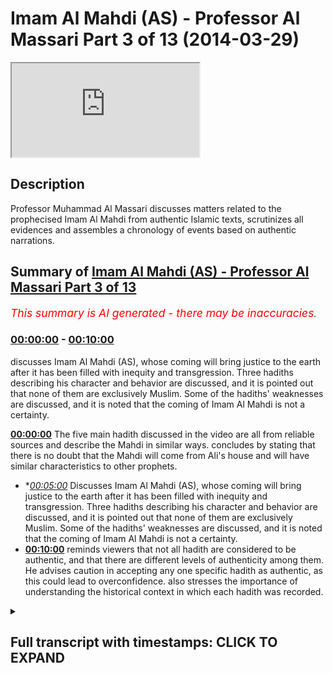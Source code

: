 # Imam Al Mahdi (AS) - Professor Al Massari Part 3 of 13 (2014-03-29)

<iframe loading='lazy' src='https://www.youtube.com/embed/cXoDEF5zBqY'></iframe>

## Description

Professor Muhammad Al Massari discusses matters related to the prophecised Imam Al Mahdi from authentic Islamic texts, scrutinizes all evidences and assembles a chronology of events based on authentic narrations.

## Summary of [Imam Al Mahdi (AS) - Professor Al Massari Part 3 of 13](https://www.youtube.com/watch?v=cXoDEF5zBqY)


*<span style="color:red; font-size:125%">This summary is AI generated - there may be inaccuracies</span>. [](/)*

### [00:00:00](https://www.youtube.com/watch?v=cXoDEF5zBqY&t=0) - [00:10:00](https://www.youtube.com/watch?v=cXoDEF5zBqY&t=600)

 discusses Imam Al Mahdi (AS), whose coming will bring justice to the earth after it has been filled with inequity and transgression. Three hadiths describing his character and behavior are discussed, and it is pointed out that none of them are exclusively Muslim. Some of the hadiths' weaknesses are discussed, and it is noted that the coming of Imam Al Mahdi is not a certainty.

**[00:00:00](https://www.youtube.com/watch?v=cXoDEF5zBqY&t=0)** The five main hadith discussed in the video are all from reliable sources and describe the Mahdi in similar ways.  concludes by stating that there is no doubt that the Mahdi will come from Ali's house and will have similar characteristics to other prophets.
* **[00:05:00](https://www.youtube.com/watch?v=cXoDEF5zBqY&t=300)* Discusses Imam Al Mahdi (AS), whose coming will bring justice to the earth after it has been filled with inequity and transgression. Three hadiths describing his character and behavior are discussed, and it is pointed out that none of them are exclusively Muslim. Some of the hadiths' weaknesses are discussed, and it is noted that the coming of Imam Al Mahdi is not a certainty.
* **[00:10:00](https://www.youtube.com/watch?v=cXoDEF5zBqY&t=600)** reminds viewers that not all hadith are considered to be authentic, and that there are different levels of authenticity among them. He advises caution in accepting any one specific hadith as authentic, as this could lead to overconfidence. also stresses the importance of understanding the historical context in which each hadith was recorded.

<details><summary><h2>Full transcript with timestamps: CLICK TO EXPAND</h2></summary>

[0:00:00](https://youtu.be/cXoDEF5zBqY?t=0) yeah and he took on him to protect the  
[0:00:02](https://youtu.be/cXoDEF5zBqY?t=2) dicker so he made sure that the  
[0:00:04](https://youtu.be/cXoDEF5zBqY?t=4) companions will tell the truth and  
[0:00:06](https://youtu.be/cXoDEF5zBqY?t=6) memorize properly where it is counts  
[0:00:09](https://youtu.be/cXoDEF5zBqY?t=9) he never ordered us to listen to their  
[0:00:11](https://youtu.be/cXoDEF5zBqY?t=11) point of view although their point of  
[0:00:12](https://youtu.be/cXoDEF5zBqY?t=12) view is that respect to at a point of  
[0:00:13](https://youtu.be/cXoDEF5zBqY?t=13) view like any other scholar or even more  
[0:00:15](https://youtu.be/cXoDEF5zBqY?t=15) than in elsewhere because they have  
[0:00:17](https://youtu.be/cXoDEF5zBqY?t=17) taken scholarship from the original  
[0:00:19](https://youtu.be/cXoDEF5zBqY?t=19) direct and pure source let me say you  
[0:00:20](https://youtu.be/cXoDEF5zBqY?t=20) know allah but still it's an opinion  
[0:00:22](https://youtu.be/cXoDEF5zBqY?t=22) opinion cannot out  
[0:00:24](https://youtu.be/cXoDEF5zBqY?t=24) outshine the reported  
[0:00:27](https://youtu.be/cXoDEF5zBqY?t=27) narratives from messenger of allah in no  
[0:00:29](https://youtu.be/cXoDEF5zBqY?t=29) way so we are not obliged  
[0:00:32](https://youtu.be/cXoDEF5zBqY?t=32) to take the opinion of venus road nor  
[0:00:34](https://youtu.be/cXoDEF5zBqY?t=34) his companions as a guideline what we  
[0:00:36](https://youtu.be/cXoDEF5zBqY?t=36) are glad to take is that what has come  
[0:00:37](https://youtu.be/cXoDEF5zBqY?t=37) from singular allah as long as we have  
[0:00:39](https://youtu.be/cXoDEF5zBqY?t=39) verified its reliability and  
[0:00:41](https://youtu.be/cXoDEF5zBqY?t=41) authenticity so the objection here is  
[0:00:43](https://youtu.be/cXoDEF5zBqY?t=43) not really a very strong objection and  
[0:00:46](https://youtu.be/cXoDEF5zBqY?t=46) we should not be  
[0:00:47](https://youtu.be/cXoDEF5zBqY?t=47) uh  
[0:00:48](https://youtu.be/cXoDEF5zBqY?t=48) causing us to regard this hadith as  
[0:00:50](https://youtu.be/cXoDEF5zBqY?t=50) questionable  
[0:00:51](https://youtu.be/cXoDEF5zBqY?t=51) the third hadith is from abu hurayrah  
[0:01:01](https://youtu.be/cXoDEF5zBqY?t=61) if there is only one day remaining in  
[0:01:03](https://youtu.be/cXoDEF5zBqY?t=63) the dunya this is obviously a  
[0:01:04](https://youtu.be/cXoDEF5zBqY?t=64) metaphorical form that it is going to  
[0:01:07](https://youtu.be/cXoDEF5zBqY?t=67) happen even if it's the last day it will  
[0:01:09](https://youtu.be/cXoDEF5zBqY?t=69) not be the last day of wesley but this  
[0:01:10](https://youtu.be/cXoDEF5zBqY?t=70) is a metaphorical if there will be only  
[0:01:13](https://youtu.be/cXoDEF5zBqY?t=73) one day allah will extend that day until  
[0:01:15](https://youtu.be/cXoDEF5zBqY?t=75) a man from my family will take the  
[0:01:17](https://youtu.be/cXoDEF5zBqY?t=77) rulership  
[0:01:20](https://youtu.be/cXoDEF5zBqY?t=80) whose name is corresponding or similar  
[0:01:22](https://youtu.be/cXoDEF5zBqY?t=82) or equal to mining everything about how  
[0:01:24](https://youtu.be/cXoDEF5zBqY?t=84) you interpret the word you want but what  
[0:01:26](https://youtu.be/cXoDEF5zBqY?t=86) it means stepping on top of the footstep  
[0:01:29](https://youtu.be/cXoDEF5zBqY?t=89) now does it mean it his name is muhammad  
[0:01:31](https://youtu.be/cXoDEF5zBqY?t=91) or ahmad this is the name of the prophet  
[0:01:33](https://youtu.be/cXoDEF5zBqY?t=93) or it may be the meaning of the name  
[0:01:38](https://youtu.be/cXoDEF5zBqY?t=98) someone could  
[0:01:51](https://youtu.be/cXoDEF5zBqY?t=111) so it could be in various things not  
[0:01:53](https://youtu.be/cXoDEF5zBqY?t=113) necessarily meaning it has to be exactly  
[0:01:55](https://youtu.be/cXoDEF5zBqY?t=115) muhammad muhammad  
[0:01:56](https://youtu.be/cXoDEF5zBqY?t=116) the fourth hadith  
[0:02:04](https://youtu.be/cXoDEF5zBqY?t=124) of  
[0:02:05](https://youtu.be/cXoDEF5zBqY?t=125) allah  
[0:02:09](https://youtu.be/cXoDEF5zBqY?t=129) if it has been only one day remaining  
[0:02:11](https://youtu.be/cXoDEF5zBqY?t=131) from that dunya in that day allah will  
[0:02:14](https://youtu.be/cXoDEF5zBqY?t=134) send a man from us ali is talking for us  
[0:02:17](https://youtu.be/cXoDEF5zBqY?t=137) meaning from the  
[0:02:18](https://youtu.be/cXoDEF5zBqY?t=138) it  
[0:02:19](https://youtu.be/cXoDEF5zBqY?t=139) who will fill it with justice  
[0:02:21](https://youtu.be/cXoDEF5zBqY?t=141) as it has been filled with injustice  
[0:02:26](https://youtu.be/cXoDEF5zBqY?t=146) so that's the hat the fourth heaven  
[0:02:27](https://youtu.be/cXoDEF5zBqY?t=147) fifth hadith  
[0:02:29](https://youtu.be/cXoDEF5zBqY?t=149) it is uh from ibrahim muhammad  
[0:02:32](https://youtu.be/cXoDEF5zBqY?t=152) from his father from ali  
[0:02:34](https://youtu.be/cXoDEF5zBqY?t=154) another hadith actually different than  
[0:02:35](https://youtu.be/cXoDEF5zBqY?t=155) the previous one  
[0:02:40](https://youtu.be/cXoDEF5zBqY?t=160) is from us the people of the  
[0:02:42](https://youtu.be/cXoDEF5zBqY?t=162) prophetic house  
[0:02:44](https://youtu.be/cXoDEF5zBqY?t=164) allah will perfect him in one night  
[0:02:48](https://youtu.be/cXoDEF5zBqY?t=168) this is the only one which is this  
[0:02:50](https://youtu.be/cXoDEF5zBqY?t=170) coming only through one channel and this  
[0:02:52](https://youtu.be/cXoDEF5zBqY?t=172) channel is only hasan meaning it's  
[0:02:53](https://youtu.be/cXoDEF5zBqY?t=173) acceptable it is not to deliver an  
[0:02:55](https://youtu.be/cXoDEF5zBqY?t=175) authenticity which is  
[0:02:58](https://youtu.be/cXoDEF5zBqY?t=178) fixed by the strict scholars like  
[0:02:59](https://youtu.be/cXoDEF5zBqY?t=179) bukhari and muslim  
[0:03:01](https://youtu.be/cXoDEF5zBqY?t=181) so we cannot claim it is authentic the  
[0:03:03](https://youtu.be/cXoDEF5zBqY?t=183) previous one are authentic they may have  
[0:03:04](https://youtu.be/cXoDEF5zBqY?t=184) come with one stat hassam but the other  
[0:03:07](https://youtu.be/cXoDEF5zBqY?t=187) hassan is not collaborating together  
[0:03:08](https://youtu.be/cXoDEF5zBqY?t=188) lifting it to the level of our industry  
[0:03:10](https://youtu.be/cXoDEF5zBqY?t=190) but this one has come with only that one  
[0:03:12](https://youtu.be/cXoDEF5zBqY?t=192) is not  
[0:03:13](https://youtu.be/cXoDEF5zBqY?t=193) and  
[0:03:14](https://youtu.be/cXoDEF5zBqY?t=194) this only channel which has this word  
[0:03:16](https://youtu.be/cXoDEF5zBqY?t=196) usually  
[0:03:17](https://youtu.be/cXoDEF5zBqY?t=197) allah perfect him in one night and maybe  
[0:03:19](https://youtu.be/cXoDEF5zBqY?t=199) it's not memorized probably maybe he  
[0:03:21](https://youtu.be/cXoDEF5zBqY?t=201) says allah will perfect things through  
[0:03:23](https://youtu.be/cXoDEF5zBqY?t=203) him in one night which makes sense when  
[0:03:26](https://youtu.be/cXoDEF5zBqY?t=206) we compare to the other hadith which  
[0:03:28](https://youtu.be/cXoDEF5zBqY?t=208) talk about that he will fill the earth  
[0:03:30](https://youtu.be/cXoDEF5zBqY?t=210) with justice and equity after it has  
[0:03:32](https://youtu.be/cXoDEF5zBqY?t=212) been filled with injustice in a  
[0:03:33](https://youtu.be/cXoDEF5zBqY?t=213) transgression  
[0:03:34](https://youtu.be/cXoDEF5zBqY?t=214) so we cannot rely really even in the  
[0:03:36](https://youtu.be/cXoDEF5zBqY?t=216) wording to be exacting there may be some  
[0:03:38](https://youtu.be/cXoDEF5zBqY?t=218) some proposition or some part of the  
[0:03:41](https://youtu.be/cXoDEF5zBqY?t=221) sentence missing there because as we  
[0:03:43](https://youtu.be/cXoDEF5zBqY?t=223) said the snad is not extremely bad but  
[0:03:45](https://youtu.be/cXoDEF5zBqY?t=225) it is not to the authenticity level we  
[0:03:47](https://youtu.be/cXoDEF5zBqY?t=227) are used to usually in the  
[0:03:50](https://youtu.be/cXoDEF5zBqY?t=230) in the habit so these are the really the  
[0:03:52](https://youtu.be/cXoDEF5zBqY?t=232) five main hadith you may notice easily  
[0:03:54](https://youtu.be/cXoDEF5zBqY?t=234) that none of them use the red money  
[0:03:57](https://youtu.be/cXoDEF5zBqY?t=237) so the people convention that the one  
[0:03:59](https://youtu.be/cXoDEF5zBqY?t=239) with these characteristics is the mahdi  
[0:04:01](https://youtu.be/cXoDEF5zBqY?t=241) is really  
[0:04:03](https://youtu.be/cXoDEF5zBqY?t=243) the head of the people and coming from  
[0:04:05](https://youtu.be/cXoDEF5zBqY?t=245) other sources and channels but it's not  
[0:04:06](https://youtu.be/cXoDEF5zBqY?t=246) coming there's no hadith away so let's  
[0:04:09](https://youtu.be/cXoDEF5zBqY?t=249) look at this and think about it number  
[0:04:11](https://youtu.be/cXoDEF5zBqY?t=251) one  
[0:04:12](https://youtu.be/cXoDEF5zBqY?t=252) and this will make us even more  
[0:04:15](https://youtu.be/cXoDEF5zBqY?t=255) convinced about that that there's no  
[0:04:16](https://youtu.be/cXoDEF5zBqY?t=256) wonder that the combines of abdullah mr  
[0:04:18](https://youtu.be/cXoDEF5zBqY?t=258) would say that al-mahdi says  
[0:04:20](https://youtu.be/cXoDEF5zBqY?t=260) does not deny that like this galaxy will  
[0:04:23](https://youtu.be/cXoDEF5zBqY?t=263) come later but the real madison  
[0:04:25](https://youtu.be/cXoDEF5zBqY?t=265) so these are his characteristics he's  
[0:04:28](https://youtu.be/cXoDEF5zBqY?t=268) been alibity in the material from my  
[0:04:30](https://youtu.be/cXoDEF5zBqY?t=270) house  
[0:04:31](https://youtu.be/cXoDEF5zBqY?t=271) that has come in four  
[0:04:32](https://youtu.be/cXoDEF5zBqY?t=272) authentic hadith and in a hadith which  
[0:04:35](https://youtu.be/cXoDEF5zBqY?t=275) is a fifth one which is hasan  
[0:04:38](https://youtu.be/cXoDEF5zBqY?t=278) and will come in the hadith of the black  
[0:04:40](https://youtu.be/cXoDEF5zBqY?t=280) banners which will come in a special  
[0:04:42](https://youtu.be/cXoDEF5zBqY?t=282) section because it has his own space and  
[0:04:43](https://youtu.be/cXoDEF5zBqY?t=283) islamic  
[0:04:46](https://youtu.be/cXoDEF5zBqY?t=286) and also in the hadith  
[0:04:47](https://youtu.be/cXoDEF5zBqY?t=287) it reminds us about the which will comes  
[0:04:49](https://youtu.be/cXoDEF5zBqY?t=289) later  
[0:04:50](https://youtu.be/cXoDEF5zBqY?t=290) so this seems to be that he is from  
[0:04:52](https://youtu.be/cXoDEF5zBqY?t=292) albeit seems to be if  
[0:04:55](https://youtu.be/cXoDEF5zBqY?t=295) the whole thing can be regarded  
[0:04:56](https://youtu.be/cXoDEF5zBqY?t=296) authentic that's the most authentic part  
[0:04:58](https://youtu.be/cXoDEF5zBqY?t=298) of it this attribute that is from the  
[0:05:00](https://youtu.be/cXoDEF5zBqY?t=300) house of the prophet is well established  
[0:05:03](https://youtu.be/cXoDEF5zBqY?t=303) i would say  
[0:05:04](https://youtu.be/cXoDEF5zBqY?t=304) i would feel confident be a doubt  
[0:05:07](https://youtu.be/cXoDEF5zBqY?t=307) the second one  
[0:05:10](https://youtu.be/cXoDEF5zBqY?t=310) he fills the earth with justice after it  
[0:05:11](https://youtu.be/cXoDEF5zBqY?t=311) has been filled with inequity and  
[0:05:13](https://youtu.be/cXoDEF5zBqY?t=313) transgression  
[0:05:14](https://youtu.be/cXoDEF5zBqY?t=314) this has come in three athletic hadith  
[0:05:18](https://youtu.be/cXoDEF5zBqY?t=318) and we if we are liberal in celebrating  
[0:05:21](https://youtu.be/cXoDEF5zBqY?t=321) allah perfectly in one night meaning  
[0:05:23](https://youtu.be/cXoDEF5zBqY?t=323) allah will perfect the conditions  
[0:05:24](https://youtu.be/cXoDEF5zBqY?t=324) through him in one night  
[0:05:27](https://youtu.be/cXoDEF5zBqY?t=327) yeah  
[0:05:28](https://youtu.be/cXoDEF5zBqY?t=328) which means  
[0:05:29](https://youtu.be/cXoDEF5zBqY?t=329) actually  
[0:05:30](https://youtu.be/cXoDEF5zBqY?t=330) instead of  
[0:05:31](https://youtu.be/cXoDEF5zBqY?t=331) allah believe in be with him with him  
[0:05:35](https://youtu.be/cXoDEF5zBqY?t=335) has been missing and now it's only two  
[0:05:36](https://youtu.be/cXoDEF5zBqY?t=336) letters  
[0:05:38](https://youtu.be/cXoDEF5zBqY?t=338) because we say that is not a business  
[0:05:39](https://youtu.be/cXoDEF5zBqY?t=339) now we can we can rely upon  
[0:05:42](https://youtu.be/cXoDEF5zBqY?t=342) then it fits in that meaning if allah  
[0:05:44](https://youtu.be/cXoDEF5zBqY?t=344) perfect everything through him meaning  
[0:05:45](https://youtu.be/cXoDEF5zBqY?t=345) the earth must be filled with justice  
[0:05:47](https://youtu.be/cXoDEF5zBqY?t=347) after it has been followed if we like  
[0:05:49](https://youtu.be/cXoDEF5zBqY?t=349) transformation so it fits in that  
[0:05:50](https://youtu.be/cXoDEF5zBqY?t=350) meaning and this is the better  
[0:05:52](https://youtu.be/cXoDEF5zBqY?t=352) approach in understanding this sentence  
[0:05:54](https://youtu.be/cXoDEF5zBqY?t=354) because some people say he maybe have  
[0:05:56](https://youtu.be/cXoDEF5zBqY?t=356) been living a life of the unworried and  
[0:05:59](https://youtu.be/cXoDEF5zBqY?t=359) the one who is not caring about the  
[0:06:00](https://youtu.be/cXoDEF5zBqY?t=360) nation and suddenly in one night he  
[0:06:02](https://youtu.be/cXoDEF5zBqY?t=362) awakes to his responsibility and become  
[0:06:04](https://youtu.be/cXoDEF5zBqY?t=364) this i'm not saying this is impossible  
[0:06:06](https://youtu.be/cXoDEF5zBqY?t=366) but does not look like this is a  
[0:06:08](https://youtu.be/cXoDEF5zBqY?t=368) characteristic which  
[0:06:10](https://youtu.be/cXoDEF5zBqY?t=370) really or he is a drunkard and suddenly  
[0:06:11](https://youtu.be/cXoDEF5zBqY?t=371) become a wise man or something i don't  
[0:06:14](https://youtu.be/cXoDEF5zBqY?t=374) think this is the i think it's a better  
[0:06:15](https://youtu.be/cXoDEF5zBqY?t=375) to say since that sentence has come with  
[0:06:18](https://youtu.be/cXoDEF5zBqY?t=378) not the top is not we wish for maybe a  
[0:06:21](https://youtu.be/cXoDEF5zBqY?t=381) the word with him has fallen  
[0:06:23](https://youtu.be/cXoDEF5zBqY?t=383) aside either  
[0:06:25](https://youtu.be/cXoDEF5zBqY?t=385) in the transcription of one of  
[0:06:26](https://youtu.be/cXoDEF5zBqY?t=386) generators mostly that one transcript  
[0:06:29](https://youtu.be/cXoDEF5zBqY?t=389) transported not only orally but also a  
[0:06:31](https://youtu.be/cXoDEF5zBqY?t=391) writing and control distinction to the  
[0:06:32](https://youtu.be/cXoDEF5zBqY?t=392) stupid orientalists who claim all that  
[0:06:34](https://youtu.be/cXoDEF5zBqY?t=394) scholarly people are sitting in a coffee  
[0:06:36](https://youtu.be/cXoDEF5zBqY?t=396) shop by chatting that's the way and it  
[0:06:38](https://youtu.be/cXoDEF5zBqY?t=398) has been narrated but this was our issue  
[0:06:39](https://youtu.be/cXoDEF5zBqY?t=399) today so plenty of that has been  
[0:06:42](https://youtu.be/cXoDEF5zBqY?t=402) narrated or most of it has been added  
[0:06:44](https://youtu.be/cXoDEF5zBqY?t=404) also in writing however i think you have  
[0:06:46](https://youtu.be/cXoDEF5zBqY?t=406) the pitfalls of omitting one word  
[0:06:48](https://youtu.be/cXoDEF5zBqY?t=408) jumping a line all these well-known  
[0:06:50](https://youtu.be/cXoDEF5zBqY?t=410) pitfalls of written transcription  
[0:06:53](https://youtu.be/cXoDEF5zBqY?t=413) so  
[0:06:54](https://youtu.be/cXoDEF5zBqY?t=414) this if we take that on board so we have  
[0:06:57](https://youtu.be/cXoDEF5zBqY?t=417) that also about in three uh  
[0:07:00](https://youtu.be/cXoDEF5zBqY?t=420) authentic hadith and one hassan hadid  
[0:07:02](https://youtu.be/cXoDEF5zBqY?t=422) that he will fill the earth injustice  
[0:07:04](https://youtu.be/cXoDEF5zBqY?t=424) with justice and so on these are  
[0:07:05](https://youtu.be/cXoDEF5zBqY?t=425) actually the two crucial things which  
[0:07:07](https://youtu.be/cXoDEF5zBqY?t=427) are reasonably well established  
[0:07:10](https://youtu.be/cXoDEF5zBqY?t=430) we have still  
[0:07:11](https://youtu.be/cXoDEF5zBqY?t=431) one uh other aspect which is  
[0:07:13](https://youtu.be/cXoDEF5zBqY?t=433) establishing two correct uh  
[0:07:20](https://youtu.be/cXoDEF5zBqY?t=440) many things  
[0:07:21](https://youtu.be/cXoDEF5zBqY?t=441) so don't bet on that his name is  
[0:07:23](https://youtu.be/cXoDEF5zBqY?t=443) muhammad or ahmed that would be a wrong  
[0:07:25](https://youtu.be/cXoDEF5zBqY?t=445) bet that's coming into hadith sir and  
[0:07:28](https://youtu.be/cXoDEF5zBqY?t=448) then the fourth one that he rules for uh  
[0:07:30](https://youtu.be/cXoDEF5zBqY?t=450) seven or eight or nine years let's say  
[0:07:32](https://youtu.be/cXoDEF5zBqY?t=452) around seven  
[0:07:33](https://youtu.be/cXoDEF5zBqY?t=453) and about the length of that has come in  
[0:07:36](https://youtu.be/cXoDEF5zBqY?t=456) only one hadith  
[0:07:37](https://youtu.be/cXoDEF5zBqY?t=457) which is not essential actually how long  
[0:07:39](https://youtu.be/cXoDEF5zBqY?t=459) he rules but  
[0:07:41](https://youtu.be/cXoDEF5zBqY?t=461) it is not an extended tied time you  
[0:07:43](https://youtu.be/cXoDEF5zBqY?t=463) expect  
[0:07:44](https://youtu.be/cXoDEF5zBqY?t=464) after all that injustice to he would say  
[0:07:47](https://youtu.be/cXoDEF5zBqY?t=467) like the hadith  
[0:07:48](https://youtu.be/cXoDEF5zBqY?t=468) he will rule for 40 years which gives  
[0:07:50](https://youtu.be/cXoDEF5zBqY?t=470) you more pleasure of having such a  
[0:07:52](https://youtu.be/cXoDEF5zBqY?t=472) relationship but this one will be  
[0:07:53](https://youtu.be/cXoDEF5zBqY?t=473) followed most likely with another ruler  
[0:07:55](https://youtu.be/cXoDEF5zBqY?t=475) who is no less in equity and who will  
[0:07:58](https://youtu.be/cXoDEF5zBqY?t=478) all be belong at the khabari so that's  
[0:08:00](https://youtu.be/cXoDEF5zBqY?t=480) just the beginning the first one to  
[0:08:02](https://youtu.be/cXoDEF5zBqY?t=482) establish  
[0:08:03](https://youtu.be/cXoDEF5zBqY?t=483) the just and equitable government after  
[0:08:04](https://youtu.be/cXoDEF5zBqY?t=484) a long time of transitional inequity  
[0:08:08](https://youtu.be/cXoDEF5zBqY?t=488) and then another aspect which is bodily  
[0:08:10](https://youtu.be/cXoDEF5zBqY?t=490) description i don't think this is very  
[0:08:11](https://youtu.be/cXoDEF5zBqY?t=491) important but it has come in one hadith  
[0:08:14](https://youtu.be/cXoDEF5zBqY?t=494) which is ajith  
[0:08:15](https://youtu.be/cXoDEF5zBqY?t=495) with a broad forehead and standing nose  
[0:08:19](https://youtu.be/cXoDEF5zBqY?t=499) and this is just a physical description  
[0:08:21](https://youtu.be/cXoDEF5zBqY?t=501) which is  
[0:08:22](https://youtu.be/cXoDEF5zBqY?t=502) when he comes if he's it's true that the  
[0:08:24](https://youtu.be/cXoDEF5zBqY?t=504) mahdi is coming and all of that is not  
[0:08:26](https://youtu.be/cXoDEF5zBqY?t=506) just  
[0:08:27](https://youtu.be/cXoDEF5zBqY?t=507) some narrators have  
[0:08:29](https://youtu.be/cXoDEF5zBqY?t=509) have followed some of their fantasy or  
[0:08:31](https://youtu.be/cXoDEF5zBqY?t=511) wishful thinkings which cannot be  
[0:08:33](https://youtu.be/cXoDEF5zBqY?t=513) actually excluded absolutely certified  
[0:08:35](https://youtu.be/cXoDEF5zBqY?t=515) despite we have various hadith because  
[0:08:37](https://youtu.be/cXoDEF5zBqY?t=517) all of them do not correspond to each  
[0:08:39](https://youtu.be/cXoDEF5zBqY?t=519) other in in a unique way  
[0:08:41](https://youtu.be/cXoDEF5zBqY?t=521) so that we cannot really say they are  
[0:08:43](https://youtu.be/cXoDEF5zBqY?t=523) multilateral and then we have this  
[0:08:45](https://youtu.be/cXoDEF5zBqY?t=525) these this fact with with attitude also  
[0:08:48](https://youtu.be/cXoDEF5zBqY?t=528) the fact that the all the hadith  
[0:08:50](https://youtu.be/cXoDEF5zBqY?t=530) stressed that he would be a just ruler  
[0:08:52](https://youtu.be/cXoDEF5zBqY?t=532) could be a reflection to the injustice  
[0:08:54](https://youtu.be/cXoDEF5zBqY?t=534) and suffering the people who are  
[0:08:55](https://youtu.be/cXoDEF5zBqY?t=535) suffering  
[0:08:57](https://youtu.be/cXoDEF5zBqY?t=537) when the  
[0:08:58](https://youtu.be/cXoDEF5zBqY?t=538) rashida has been transformed into an  
[0:09:00](https://youtu.be/cXoDEF5zBqY?t=540) oppressive regime  
[0:09:02](https://youtu.be/cXoDEF5zBqY?t=542) so a response to that could be  
[0:09:04](https://youtu.be/cXoDEF5zBqY?t=544) it could be of this type  
[0:09:06](https://youtu.be/cXoDEF5zBqY?t=546) wishing for someone who is a just ruler  
[0:09:08](https://youtu.be/cXoDEF5zBqY?t=548) like in bani israel the messianic  
[0:09:10](https://youtu.be/cXoDEF5zBqY?t=550) stories and so on and mushrooms  
[0:09:12](https://youtu.be/cXoDEF5zBqY?t=552) or three types of messiah and all  
[0:09:14](https://youtu.be/cXoDEF5zBqY?t=554) messiahs have been rejected except one  
[0:09:16](https://youtu.be/cXoDEF5zBqY?t=556) which will tend to be the antichrist so  
[0:09:18](https://youtu.be/cXoDEF5zBqY?t=558) all this could happen and cannot be  
[0:09:20](https://youtu.be/cXoDEF5zBqY?t=560) excluded although in islamic tradition  
[0:09:22](https://youtu.be/cXoDEF5zBqY?t=562) and narratives we have much more  
[0:09:23](https://youtu.be/cXoDEF5zBqY?t=563) safeguards and racial narratives but  
[0:09:25](https://youtu.be/cXoDEF5zBqY?t=565) still  
[0:09:27](https://youtu.be/cXoDEF5zBqY?t=567) we have to be cautious  
[0:09:29](https://youtu.be/cXoDEF5zBqY?t=569) so we have  
[0:09:30](https://youtu.be/cXoDEF5zBqY?t=570) uh also an anode very important for for  
[0:09:33](https://youtu.be/cXoDEF5zBqY?t=573) the listener is that  
[0:09:35](https://youtu.be/cXoDEF5zBqY?t=575) these hadiths you say they are authentic  
[0:09:36](https://youtu.be/cXoDEF5zBqY?t=576) they are not every they have not come  
[0:09:39](https://youtu.be/cXoDEF5zBqY?t=579) with an authentic chain like the level  
[0:09:40](https://youtu.be/cXoDEF5zBqY?t=580) of buhari and muslim  
[0:09:42](https://youtu.be/cXoDEF5zBqY?t=582) they have come with isn't hasan another  
[0:09:44](https://youtu.be/cXoDEF5zBqY?t=584) independent established hassan and the  
[0:09:46](https://youtu.be/cXoDEF5zBqY?t=586) third and so on which  
[0:09:47](https://youtu.be/cXoDEF5zBqY?t=587) every hadith  
[0:09:50](https://youtu.be/cXoDEF5zBqY?t=590) for people like bukhari who insist at  
[0:09:52](https://youtu.be/cXoDEF5zBqY?t=592) least to have one is not which is sahih  
[0:09:55](https://youtu.be/cXoDEF5zBqY?t=595) they don't fit in his condition the same  
[0:09:57](https://youtu.be/cXoDEF5zBqY?t=597) with muslims so none of them isn't  
[0:09:59](https://youtu.be/cXoDEF5zBqY?t=599) muslim which should give us a little bit  
[0:10:01](https://youtu.be/cXoDEF5zBqY?t=601) of discomfort and a feeling of i'm not  
[0:10:04](https://youtu.be/cXoDEF5zBqY?t=604) claiming that all authentic  
[0:10:07](https://youtu.be/cXoDEF5zBqY?t=607) there are some authentic  
[0:10:09](https://youtu.be/cXoDEF5zBqY?t=609) but we know all for a fact that some of  
[0:10:11](https://youtu.be/cXoDEF5zBqY?t=611) the hadith muslim do not reach the same  
[0:10:13](https://youtu.be/cXoDEF5zBqY?t=613) level of authenticity like the other one  
[0:10:15](https://youtu.be/cXoDEF5zBqY?t=615) in nassari that is  
[0:10:18](https://youtu.be/cXoDEF5zBqY?t=618) we know that nobody's claiming that but  
[0:10:20](https://youtu.be/cXoDEF5zBqY?t=620) still that is such a topic which is hot  
[0:10:23](https://youtu.be/cXoDEF5zBqY?t=623) obviously topic at the time of the  
[0:10:24](https://youtu.be/cXoDEF5zBqY?t=624) writing of the major books that muharram  
[0:10:27](https://youtu.be/cXoDEF5zBqY?t=627) usually did not find anything up to  
[0:10:28](https://youtu.be/cXoDEF5zBqY?t=628) their standard give you a bad feeling  
[0:10:30](https://youtu.be/cXoDEF5zBqY?t=630) about the whole whole issue of mahdi  
[0:10:34](https://youtu.be/cXoDEF5zBqY?t=634) without necessary meaning it is invalid  
[0:10:36](https://youtu.be/cXoDEF5zBqY?t=636) or is fabricated but gives still  
[0:10:39](https://youtu.be/cXoDEF5zBqY?t=639) a signal of being cautious and being  
[0:10:42](https://youtu.be/cXoDEF5zBqY?t=642) more worried than otherwise  
[0:10:45](https://youtu.be/cXoDEF5zBqY?t=645) not so for the messiah the jed the  
[0:10:47](https://youtu.be/cXoDEF5zBqY?t=647) antichrist not so for the camera visa  
[0:10:50](https://youtu.be/cXoDEF5zBqY?t=650) not so for the final signs of the our  
[0:10:52](https://youtu.be/cXoDEF5zBqY?t=652) behavior big ten last signs  
[0:10:55](https://youtu.be/cXoDEF5zBqY?t=655) that is  
[0:10:57](https://youtu.be/cXoDEF5zBqY?t=657) all of it well established beyond this  
[0:10:59](https://youtu.be/cXoDEF5zBqY?t=659) one there's a i'm not saying i just try  
[0:11:02](https://youtu.be/cXoDEF5zBqY?t=662) to remind everyone don't be carried away  
[0:11:05](https://youtu.be/cXoDEF5zBqY?t=665) with some people or not use all of the  
[0:11:06](https://youtu.be/cXoDEF5zBqY?t=666) update of the muslim if you don't  
[0:11:08](https://youtu.be/cXoDEF5zBqY?t=668) believe in sri lanka don't really carry  
[0:11:10](https://youtu.be/cXoDEF5zBqY?t=670) the way of that many many people in  
[0:11:12](https://youtu.be/cXoDEF5zBqY?t=672) islamic history have doubted the issue  
[0:11:14](https://youtu.be/cXoDEF5zBqY?t=674) of mahdi and menu have many have  
[0:11:16](https://youtu.be/cXoDEF5zBqY?t=676) regarded as akida so we have this and  
[0:11:18](https://youtu.be/cXoDEF5zBqY?t=678) this and i don't think anyone of any of  
[0:11:21](https://youtu.be/cXoDEF5zBqY?t=681) the parties declare the other one to be  
[0:11:23](https://youtu.be/cXoDEF5zBqY?t=683) accountable because of that so we should  
[0:11:25](https://youtu.be/cXoDEF5zBqY?t=685) be cautious in that and not go overboard  
[0:11:44](https://youtu.be/cXoDEF5zBqY?t=704) you  
</details>
